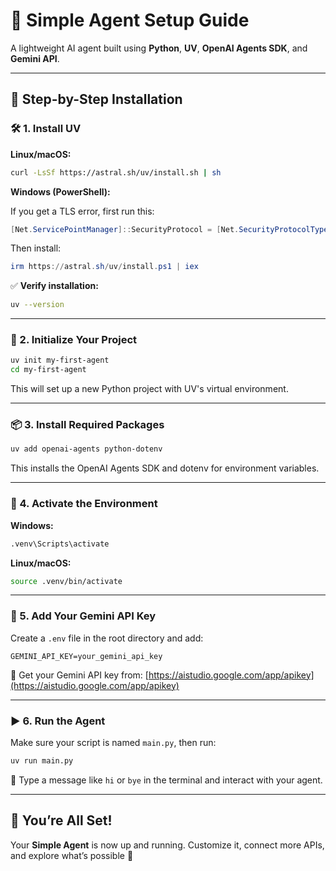 # 🤖 Simple Agent Setup Guide

A lightweight AI agent built using **Python**, **UV**, **OpenAI Agents SDK**, and **Gemini API**.

---

## 🚀 Step-by-Step Installation

### 🛠 1. Install UV

**Linux/macOS:**

```bash
curl -LsSf https://astral.sh/uv/install.sh | sh
```

**Windows (PowerShell):**

If you get a TLS error, first run this:

```powershell
[Net.ServicePointManager]::SecurityProtocol = [Net.SecurityProtocolType]::Tls12
```

Then install:

```powershell
irm https://astral.sh/uv/install.ps1 | iex
```

✅ **Verify installation:**

```bash
uv --version
```

---

### 📁 2. Initialize Your Project

```bash
uv init my-first-agent
cd my-first-agent
```

This will set up a new Python project with UV's virtual environment.

---

### 📦 3. Install Required Packages

```bash
uv add openai-agents python-dotenv
```

This installs the OpenAI Agents SDK and dotenv for environment variables.

---

### 🧪 4. Activate the Environment

**Windows:**

```bash
.venv\Scripts\activate
```

**Linux/macOS:**

```bash
source .venv/bin/activate
```

---

### 🔐 5. Add Your Gemini API Key

Create a `.env` file in the root directory and add:

```env
GEMINI_API_KEY=your_gemini_api_key
```

📌 Get your Gemini API key from:
[https://aistudio.google.com/app/apikey](https://aistudio.google.com/app/apikey)

---

### ▶️ 6. Run the Agent

Make sure your script is named `main.py`, then run:

```bash
uv run main.py
```

💬 Type a message like `hi` or `bye` in the terminal and interact with your agent.

---

## 🎉 You’re All Set!

Your **Simple Agent** is now up and running. Customize it, connect more APIs, and explore what’s possible 🚀
